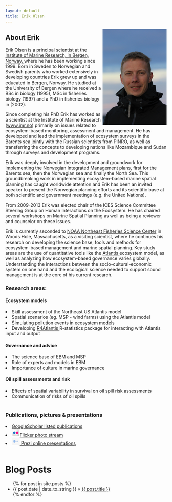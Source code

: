```yaml
---
layout: default
title: Erik Olsen
---
```


<img src="/assets/erik_ute.jpg" style="float: right;  width: 200px;  padding:0px 0px 0px 5px;"/>

## About Erik 



Erik Olsen is a principal scientist at the <a href="http://www.imr.no">Institute of Marine Research, in Bergen, Norway, </a> where he has been working since 1999. Born in Sweden to Norwegian and Swedish parents who worked extensively in developing countries Erik grew up and was educated in Bergen, Norway. He studied at the University of Bergen where he received a BSc in biology (1995), MSc in fisheries biology (1997) and a PhD in fisheries biology in (2002). </br>

Since completing his PhD Erik has worked as a scientist at the Institute of Marine Research (www.imr.no) primarily on issues related to ecosystem-based monitoring, assessment and management. He has developed and lead the implementation of ecosystem surveys in the Barents sea jointly with the Russian scientists from PINRO, as well as transferring the concepts to developing nations like Mozambique and Sudan through surveys and development programs. </br>

Erik was deeply involved in the development and groundwork for implementing the Norwegian Integrated Management plans, first for the Barents sea, then the Norwegian sea and finally the North Sea. This groundbreaking work in implementing ecosystem-based marine spatial planning has caught worldwide attention and Erik has been an invited speaker to present the Norwegian planning efforts and its scientific base at both scientific and government meetings (e.g. the United Nations). </br>

From 2009-2013 Erik was elected chair of the ICES Science Committee Steering Group on Human Interactions on the Ecosystem. He has chaired several workshops on Marine Spatial Planning as well as being a reviewer and counselor on these issues. </br>

Erik is currently seconded to <a href="http://nefsc.noaa.gov"> NOAA Northeast Fisheries Science Center</a> in Woods Hole, Massachusetts, as  a visiting scientist, where he continues his research on developing the science base, tools and methods for ecosystem-based management and marine spatial planning.  Key study areas are the use of quantitative tools like the <a href="http://www.csiro.au/organisation-structure/divisions/marine--atmospheric-research/atlantis-ecosystem-model"> Atlantis </a> ecosystem model, as well as analyzing how ecosystem-based governance varies globally. Understanding the interactions between the socio-cultural-economic system on one hand and the ecological science needed to support sound management is at the core of his current research. </br>
 


### Research areas:

#### Ecosystem models 
<li> Skill assessment of the Northeast US Atlantis model </li>
<li> Spatial scenarios (eg. MSP - wind farms) using the Atlantis model </li>
<li> Simulating  pollution events in ecosystem models </li>
<li> Developing <a href="https://github.com/cddesjardins/R4Atlantis"> R4Atlantis </a> R-statistics package for interacting with Atlantis input and output


#### Governance and advice
<li> The science base of EBM and MSP </li>
<li> Role of experts and models in EBM </li>
<li> Importance of culture in marine governance </li>

#### Oil spill assessments and risk
<li> Effects of spatial variability in survival on oil spill risk assessments</li>
<li> Communication of risks of oil spills </li>
</br>

### Publications, pictures & presentations

<li><a href="http://scholar.google.no/citations?user=JbTaBZkAAAAJ">GoogleScholar listed publications </a> </li>
<li><a href="https://www.flickr.com/photos/90745523@N06/"> <img src="/assets/flickr.png" style="width: 25px"/>Flicker photo stream  </a> 
<li><a href="http://prezi.com/user/0s62vaqadnfw/"> <img src="/assets/prezi.png" style="width: 25px"/> Prezi online presentations</a>
</li>
</br>




<div id="home">
  <h1>Blog Posts</h1>
  <ul class="posts">
    {% for post in site.posts %}
      <li><span>{{ post.date | date_to_string }}</span> &raquo; <a href="{{ post.url }}">{{ post.title }}</a></li>
    {% endfor %}
  </ul>
</div>
